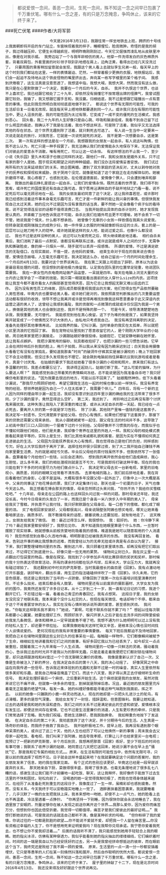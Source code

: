 > 都说爱恨一念间，善恶一念间，生死一念间，殊不知这一念之间早已包裹了千万重伏笔。哪有什么一念之差，有的只是万念掩息，争鸣休止，该来的它终于来了。

###死亡伏笔
####作者/大将军郭

						今天是2016年3月13日，我跟往常一样坐地铁去上班，拥挤的十号线上我面朝即将开启的车门站立，车窗映现着我的样子，睡眼惺忪，脸庞微肿。奇怪的是我的胡子，我过得越压抑，它便生长得越疯狂，明明昨晚刚刚刮过，今天它又倔强而凌乱地从皮肤里冲出，像是在对我示威。 我旁边站了一个与我年龄相仿的男人，他穿一件洗得发白的灰色棉质外套，背着双肩包，外套里面的衬衫领子软趴趴地搭在肩上，边角泛黄，看得出已经几天没洗过了。 只要周围的乘客稍加留意就会发现，我跟这个男人看上去就似孪生兄弟一般，每天早上的这个时刻我们都站在这里，一样的表情窘迫、茫然，一样穿着极少更换的衣服，地铁报站后，我们会一起迫不及待地从这个铁皮怪物的嘴里挤出去，奔向某一栋写字楼里的某个格子间。 我感到厌倦极了，这生活真是没意思透了，我想竖中指，我想大喊，我想大哭，然而我没有这么做，我只是在心里默默做了一个决定，我要在一个月后的今天，自杀。 我并不仇恨这个世界，也谈不上喜欢它。我已经跟它相处了二十九年，却依然没有搞懂它不按常理出牌的怪脾气，我曾试图跟它较劲，我输了，我又想跟它握手言和，我没赢。归根结底，我不过是想跟它碰撞出一点有意思的事情，但此刻我忽然明白我彻彻底底地做不到了。 都说这个世界有无限的可能性，可我的生活却日复一日毫无改观，就连每天早上搭地铁都要遇到同一个人。或许我只活在有限的可能性当中，更让人沮丧的是，我的可能性因为太过有限，它变成了一成不变的僵死的生活模式，我感到恶心。 回头看，我二十九年的人生好像只是由心跳、呼吸和脑波组成，我看不到自己留下过什么明显的痕迹，我确认不了我是在活着，我也不想这样活，可是除了活着，我似乎又无法选择其他的存在状态。这个世界无趣到除了活着，就只剩死去可选了。 有人说一生当中一定要来一次说走就走的旅行，对我而言，它就是一次说死就死的决定。 我不是第一次想要自杀，这是第二次。 第一次有这样的想法是在一个月前，我想跟我的女朋友一起自杀，有人说这叫殉情，但我不这么认为，死亡只是一种手段罢了。我无法确认我们的爱情能永久地保存下来，无法保证我们对彼此的爱意永不消散，唯有用死亡，可以让这一切永恒。 有这样想法的不止我一个，至少小说《失乐园》里久木和凛子也做过同样的决定。跟他们一样，我和女朋友是婚外关系，只不过有家的那个人是她。囿于现实和期望之间的种种龃龉，我们没办法将爱情妥善安放。 我们试过用所有的方法来延续我们的关系，她企图离婚，遭到了双方家庭的坚决反对，丈夫以剥夺她对孩子的抚养权和探视权来威胁，孩子哭闹个没完，就像是知道了这个家庭正在走向解体似的。她被折磨得不堪，我心疼极了，也感到无助，在伦理道德面前，爱情像个罪人，只会遭到唾弃和鄙夷。 我做出的最后挣扎是提出一起自杀，让我们的爱情永恒。既然活着的世界里，我们得不到宽宥，或许死亡的国度里还有自由之路可选，我宁愿用沾满鲜血的手敲开地狱之门看一看，说不定死后可以毫无顾忌地在一起。 我的女朋友最初同意了这个决定，这让我欣喜若狂，或许那时我已经感到活着这件事本身毫无乐趣可言，死亡才是一件新鲜的能让我兴奋的事情。但很快我发现自己太过天真，她的应允不过是因为没有拿我的话当真，要不然她一定会像看个疯子似的看待我，说不定觉得连反驳的话都不值得浪费口舌。 当我开始提出具体的自杀计划时，她才发现我是认真的，并直截了当地告诉我这不可能，自杀比我们在婚外苟且更不可理喻，她不会丢下一切不管，她说我是个懦夫，什么都不想承担。 她曾像个无辜的小女孩一样依偎在我肩头说爱我，但转身就变成刚强独立的成熟少妇，她一件件穿上衣服的时候就像即将出征的士兵，套上的是一层层可以让她刀枪不入的铠甲。或许她就是这样的女人吧，能说过爱之后，也像什么都没说过。 我也不过是这样没种的男人，说过可以为爱而死之后，转头继续赖皮地活着。 相约自杀未果后，我们消耗了最后一点默契，谁都没有再联系过谁。或许这就是成年人之间的分手，无需争执和撕破脸皮，像扔掉一只烟头一样，随手就可以丢弃一段感情。 所谓的爱情，不过是满足欲念的无耻借口，在现实面前，不值一提，去他妈的爱情。 结束生命对于现在的我来说合情合理，爱情信念崩塌，人生毫无乐趣可言。我决定就这么办，给自己留出一个月的时间处理余生，一个月后的4月13日，我要对这个世界说再见。 我在第二天跟上司提出了辞职，原本以为这会是最容易处理的问题，但没想到的是他极力挽留我，认定我在团队里的位置举足轻重，他说团队需要我。 我在一家女性内衣电商网站做产品运营，一呆就是四年。每天在电脑上浏览大量的女士内衣让我学会了一项新的技能，我只需一眼就能看出面前的女人穿什么size的内衣。这项技能让我至今都不喜欢看女人的胸部甚至觉得厌恶，因为它总让我想起无聊又难以启齿的工作。 因为没有男性员工的缘故，团队成员都很重视我提出的方案，他们觉得女性产品依然要融入男性思维，毕竟内衣也要穿给男人看。或许她们是对的，我依照直觉判断推出的几次重要运营活动都有很好的收效，领导不想让我离开或许是觉得再难找到像我这样愿意委身于此又深谙内衣运营之道的男人了，这曾经让我感到羞耻，我的贡献和一点微薄的成就或许仅仅因为我是一个男人，换做是其他的男人也会做到这些，我并不是特殊的那一个。 可是今天，领导清清楚楚地告诉我，我很重要，无可替代。 我能感觉到他在真心挽留，这下子为难的倒是我了，如果我坚持离开就变成了一个绝情而又不识大体的人，自私地只考虑我自己。 我没有再坚持离职的决定，准备先处理好其他事情再说。 比如我养的猫，它叫沙漏。当时单身的我实在太孤单，所以就把小区里流浪的它抱回了家。 我在宠物论坛里找到了愿意收留它的人，是个刚刚大学毕业的小姑娘，周日她来家里把沙漏接走。 沙漏跟姑娘好像很投缘，姑娘抱它，它就安静地躺在她怀里，这让我有点嫉妒。 我把沙漏常用的猫砂、玩具都收拾好了，也把沙漏的一些习惯告诉她。它早上会在闹铃响后扑到我的脸上，用爪子拍我，所以我从来没有因为赖床迟到过；白天我会用摄像头看看它有没有在家捣乱，要知道我那条“时尚”的破洞牛仔裤其实是被沙漏咬的；晚上下班回家它不会主动理我，但没过多久发现我也不理它，就会跳到电脑前挡住屏幕抗议我玩游戏或者是看片，真是个讨厌鬼。 在姑娘的要求下我还给她看了很多沙漏的小视频和照片，原来我们有这么多温馨的时刻，我差点都要忘记了。 我讲得正起劲儿，姑娘打断了我，“这么可爱的猫咪，为什么要送人啊？” 我能感觉到自己带着笑的表情瞬间冻结，总不能说是因为我准备自杀吧？我只好模仿电影里的说法，“因为我要去很远的地方，可能以后不回来了。” 姑娘黯然神伤，低下头看着沙漏说，“那我尽力照顾好她吧，希望它跟我生活在一起的时候也像以前一样快乐。我没有养宠物的经验，想领养她是因为自己一个人住太孤单了，我需要个伴儿。” 四年后，将有一个新的主人因为同样的理由带沙漏一起生活，我却没有意识到这四年里沙漏的确给我的生活带来了很多不同，少了沙漏的屋子，竟然显得这么空旷。 第二天，我迟到了。 闹铃响过之后再没有那个讨厌鬼来骚扰我，这种失落让我陷入了更深重的难过里，或许从决定自杀的那一天起，我已经在一点点死去，要离开人世的第一步就是学习告别。 除了沙漏，其他财产里唯一值钱的是这套房子。我决定写一封遗书，交代清楚房子留给父母。但仍心有愧疚，如果他们想留下这套房子，那接下来的贷款还需要父母来承担。 我从小跟姥姥姥爷一起住，跟父母生活的时间并不多，这导致了上初高中我们三口人回归到一个屋檐下过的十分别扭。父母好像并不习惯我的存在，而我似乎也不懂如何跟他们相处，他们是夫妻，我却像个寄养在这里的外姓人一样。我和父母的相处模式表面看起来是平等的，实际上是生分，我们比其他亲戚都礼貌和客套，是因为实在不懂得如何真正走进彼此的生活。 父母因为没能抚养我长大心有愧疚，我也觉得自己是他们的负担，同样感到亏欠。好在上大学后我终于离开了家，选择住校并很少回家过夜，到了大二我开始自己赚钱不再向家里要生活费，为的就是减轻亏欠感。毕业后父母给的首付钱虽然不多，但我依然写了一张借条，盘算着每个月给他们一些钱，以后会还清的。 想到我的离开依然会给他们造成麻烦，我心生胆怯，这么多年来，我们的相处潜规则就是互不亏欠，可是我即将打破这种平衡，现在的我也只能在剩下不多的时间里尽力为他们做点什么了。 我决定带父母去买一台新电视，家里的旧电视小、画质差，妈妈的眼睛又经常看不清东西。 去家电城的路上，我们前后排地走着，我在背后看着他们的身影，心里不是滋味。大概有很多年没跟父母一起外出了，印象中上一次大概是高中，父亲的同事送了他花博会的票，我们才决定集体行动，那天也是一个初夏的日子，天气也像今天这么热。 我正想着花博会那天的情景，母亲忽然转过头来问我，“你热不热？我给你买雪糕吃吧。” 十几年前，母亲走在公园的路上也这样回头问过我一样的问题。那时母亲还年轻，我还没长高，今时今日母亲的头发白了一半，而我已是个身高一米八快步入中年期的男人了。 母亲给我买了雪糕，并执意不让我付钱，我只好默默跟在父母身后，每一口吞下的雪糕，都化成了眼里的泪。 买了电视回家安装好，父母都很高兴，母亲说隔壁张阿姨也想买电视，哪天让她来看看咱家这台，画质多好。 我不敢接母亲的话茬，搪塞说晚上还要加班，就匆匆地走了。 这天晚上，女朋友给我发了微信。 她：最近过得怎么样，我很想你。 我：挺好的。 她：你冷静下来了吗？最近我家里都安顿好了，我想见见你。 真不知道我在她眼里算是个什么东西，一旦暂时摆脱了现实琐事，她就想像从前般贪婪地吮吸着我的感情，难道我是她可以随意取用的个人消遣吗？ 我忽然感觉到自尊心久违地作痛，明明那是已经被我丢弃的东西。 我没有再回复她。 看来，告别这件事的确比我想象的还难，而我曾经以为的无牵无挂或许真是有点自以为是了。 接下来，我打算整理储物间里的东西。搬到这六年，我只顾着往家里填东西，却再没有把它们取出来过，不记得它们到底是什么，好像只是一些无用的累赘。 储物间尘封已久，我在灰尘里一点点翻出打包袋里的物品，像是在探宝。我找到了小学参加乒乓球比赛获得的奖状和奖杯，那时候的我十分热衷这项体育活动，所有的课余时间都在玩乒乓球，后来长大，学业压力大，我就再没有碰过球拍了。 我还翻到初中时买的萨克斯管，当时我最擅长的曲目是《回家》。我有点激动地打开乐器盒，装好哨片，翻出乐谱，用生涩的指法磕磕绊绊吹了一首《回家》。许久未用，它的音色很差，但还是让我找到了当年的一点骄傲，好像回到了我第一次在乐器培训班里演奏的时刻，不论多么拙劣，结束后都会有人鼓掌。 储物间里还有以前废弃的摄影器材、大学女友为我织的围巾，我竟然还发现了许多日记本。从十二岁到二十一岁，我一直有记日记的习惯，我逐个翻开它们，不忍错过每一篇，看着自己青涩的青春回忆，我有点想哭。 这段日子里，我的女朋友没完没了地联系我，我本来是个没什么社交的人，但现在每天微信、电话却响个不停，都来自于这个不肯善罢甘休的女人。我实在没有心情听她诉说所谓的爱意，甚至感到厌烦。 我问她，“你每天这样联系我不累吗？”她说，“累啊，可是不联系你就不累了吗？” 想起以往每次联系都要小心翼翼，她要处理好工作、照顾好孩子、躲闪开家人之后才能在去洗手间的间隙里偷偷给我发几条微信，身体和精神上一定早就疲惫不堪了吧。我想不通为什么她明明可以过上没有我的轻松人生了，却还要不停拉扯。 如果我像她每天这样忙碌又辛苦，是根本没心情也没时间找个人谈情说爱的。 更何况现在的我有非常重要的事情要做。 每天下班后我都迫不及待地回家，我把自己关在储物间里跟这些尘封已久的往事呆在一起。每触碰一样物件，它们都像瞬间被赋予了生命，栩栩如生地讲着我和它们之间的故事，有好多回忆我以为已经丢失了，如今却又一点点被重拾，提醒着我二十九年来每一个人生点滴。 储物间里的一切像一只鲜活的灵魂，骚动着我的心，告诉我过去的时光并不是我以为的那样无趣，只是走着走着我便把它们都封锁在储物间里，却只选择跟游戏和AV度过一个个百无聊赖又廉价的夜晚。 我像是重新认识了自己一次，又像是生命被注入了新的养分，在我决定自杀后的第十八天，我的决心动摇了。 好像冥冥之中命运在向我传递一些信号，告诉我近来体验到的无趣和无聊不过是一时的噪音，真实人生里依然有很多美好和乐趣，是我自己用噪音掩盖了它们，而这十八天里，我才得以真正去仔细倾听生命的信号。 我决定处理好最后一个麻烦，之后重新开始生活。这个麻烦就是我的女朋友，虽然对我来说它已不痛不痒，但就像一块多余的增生，割掉就是除掉后患。况且，最近她的朋友圈里充斥着毫无正能量的绝望气味，每发一条，她的纠缠好像都能寻着这种气味跑到我面前，挥之不去。 以前的她像一只蹦跳的小鹿一样灵动而迷人，现在的她却是一只把头扎进沙土的鸵鸟，有点滑稽，更多的是怨气深重。 我给女友写了一封信，措辞温和，但意图锋利。我要让她知道，过去的选择是我和她的失误和虚伪，我们之间的关系不过是满足彼此的空虚和欲望，爱情根本没有发生过。即便这世间存在爱情，它也不过是生活里廉价的消遣，人生有更珍贵的牵绊，只是我们常常选择了忽略。我为我们祝福，愿她生活静好，愿我脱胎换骨。 我如释重负地按下了发送键。 在决定自杀后的第二十天，我彻底放弃了这个决定，并十分期待今后的生活。人生真是一场奇妙的体验，而我终于挽救了我自己。 我开始积极地工作，提早上班，我再没有遇到那个眼神呆滞的男人，或许过了这二十天，他的人生也经历了可以让他焕然一新的事情；周末我会去父母家一起吃饭、看电视，我们叫来了张阿姨，她连夸我孝顺，打算让儿子也给家里买一台电视；我预订了一把新的萨克斯管，半个月后到货，我想再把那首《回家》练好，至少下班后的时间也有事可做；我联系了收养沙漏的姑娘，她同意过几天把它送回来，她说沙漏不会在早上去“骚扰”它，那是我和它专属的相处方式…… 原来，在生活有限的可能性当中，依然有无限可寻，只是以前的我选择了视而不见。日子就会这样丰盛起来吧？在我就要确定这个问题的答案时，我的女朋友发来了信息，她约我在我家见面。 有个正式的告别应该更好，毕竟这已经是一段早就该废弃的关系。 那天她亲自下厨，菜做得很丰盛，我喝了很多酒，也毫无条理地说了很多乱七八糟的话，感谢生活让我们能不计前嫌地一起吃饭、聊天，这让我释怀，我好像终于能放下过去生活里的不快和困扰，轻松向前了。 没喝酒的她一定觉得我絮叨极了，而我也觉得身体越来越沉，在经历了从准备赴死到重生的这段日子，我像度过了一生一样，虽精彩却也感到疲惫。然而，没有关系，今天我终于可以安稳踏实地睡上一觉了。 酒醉裹挟着困意袭来，我就要睡着了，几乎沉默了一晚的女友把我扶上床，我本来想吻一吻她，却使不上一点气力，她的脸看上去也不再温柔，冷淡里透着一点狰狞。 “你再坚持一下别睡，因为很快你就会永远地睡去了，我在酒里放了安眠药，剂量足够你在被人发现之前送你离开这个世界……我那么爱你，因为爱你而痛苦万分，但想到你也因此倍受折磨，我觉得一切都值得，痛苦才是我们爱彼此的最好证明……” 我想打断她说的话，可是我说的话就连自己都听不清，像是某种祈求的呜咽。 “但你粉碎了我的爱情，你说过往的一切都是肮脏的欲望……你不能说不爱就不爱，却把我一个人留在痛苦里……你没有资格过幸福的人生了，你不是想用死来证明爱我吗？现在我帮你兑现承诺。我宁愿你爱着我死去，也不想让你不爱我却活着……” 后面的话我听不清了，我只能感觉到她用手轻轻合上我的眼睛。她的指尖冰凉，仿佛有某种穿透力，我似乎能看到她的指尖抽出的缕缕细线，它们编织着时间，时间的这一端是我自以为已经安抚好的过去，另一头是我曾经拼命想抵达的彼岸，而在眼前这个当下，我终究还是败给了我不屑一顾的爱情。 原来，生活里的一点一滴一分一秒都安插着埋伏，它只是等愚笨的人们在某一刻倏然抖落和展开，然后自作聪明的恍然大悟。都说爱恨一念间，善恶一念间，生死一念间，殊不知这一念之间早已包裹了千万重伏笔。哪有什么一念之差，有的只是万念掩息，争鸣休止，该来的它终于来了。 屋子里的钟敲了十二下，现在是北京时间2016年4月13日。 我还没来得及好好跟这个世界说再见。			  		